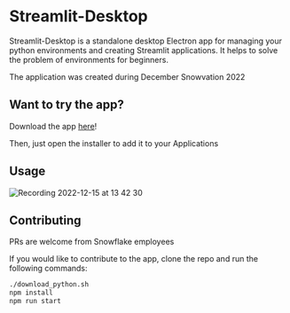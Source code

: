 # Streamlit-Desktop

Streamlit-Desktop is a standalone desktop Electron app for managing your python environments and creating Streamlit applications. It helps to solve the problem of environments for beginners.

The application was created during December Snowvation 2022

## Want to try the app?

Download the app [here](https://github.com/sfc-gh-zblackwood/streamlit-desktop/releases)!

Then, just open the installer to add it to your Applications

## Usage

![Recording 2022-12-15 at 13 42 30](https://user-images.githubusercontent.com/102999810/207941756-e071eaba-4479-4f9a-bacf-39162672a015.gif)

## Contributing

PRs are welcome from Snowflake employees

If you would like to contribute to the app, clone the repo and run the following
commands:

```sh
./download_python.sh
npm install
npm run start
```
